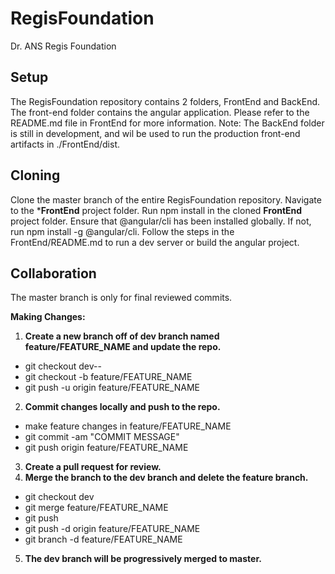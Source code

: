 # RegisFoundation
Dr. ANS Regis Foundation

## Setup
The RegisFoundation repository contains 2 folders, FrontEnd and BackEnd. The front-end folder contains the angular application.
Please refer to the README.md file in FrontEnd for more information.
Note: The BackEnd folder is still in development, and wil be used to run the production front-end artifacts in ./FrontEnd/dist.

## Cloning

Clone the master branch of the entire RegisFoundation repository.
Navigate to the ***FrontEnd** project folder.
Run npm install in the cloned **FrontEnd** project folder.
Ensure that @angular/cli has been installed globally. If not, run npm install -g @angular/cli.
Follow the steps in the FrontEnd/README.md to run a dev server or build the angular project.

## Collaboration

The master branch is only for final reviewed commits.

**Making Changes:**
1. **Create a new branch off of dev branch named feature/FEATURE_NAME and update the repo.**
  * git checkout dev--
  * git checkout -b feature/FEATURE_NAME
  * git push -u origin feature/FEATURE_NAME
2. **Commit changes locally and push to the repo.**
  * make feature changes in feature/FEATURE_NAME
  * git commit -am "COMMIT MESSAGE"
  * git push origin feature/FEATURE_NAME
3. **Create a pull request for review.**
4. **Merge the branch to the dev branch and delete the feature branch.**
  * git checkout dev
  * git merge feature/FEATURE_NAME
  * git push
  * git push -d origin feature/FEATURE_NAME
  * git branch -d feature/FEATURE_NAME
5. **The dev branch will be progressively merged to master.**
